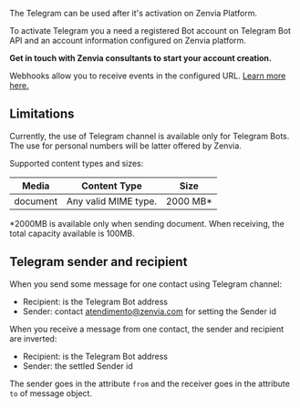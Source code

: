 The Telegram can be used after it's activation on Zenvia Platform.

To activate Telegram you a need a registered Bot account on Telegram Bot API and an account information configured on Zenvia platform.

**Get in touch with Zenvia consultants to start your account creation.**

Webhooks allow you to receive events in the configured URL. [Learn more here.](#tag/Webhooks)

## Limitations

Currently, the use of Telegram channel is available only for Telegram Bots. The use for personal numbers will be latter offered by Zenvia.

Supported content types and sizes:

| Media | Content Type | Size |
|---|---|---|
| document | Any valid MIME type. | 2000&nbsp;MB* |

*2000MB is available only when sending document. When receiving, the total capacity available is 100MB. 


## Telegram sender and recipient

When you send some message for one contact using Telegram channel:

* Recipient: is the Telegram Bot address
* Sender: contact atendimento@zenvia.com for setting the Sender id 

When you receive a message from one contact, the sender and recipient are inverted:

* Recipient: is the Telegram Bot address
* Sender: the settled Sender id

The sender goes in the attribute `from` and the receiver goes in the attribute `to` of message object.